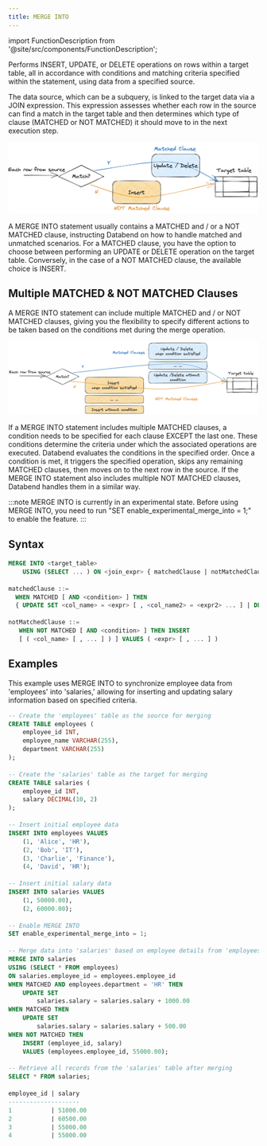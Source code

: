 ```yaml
---
title: MERGE INTO
---
```

import FunctionDescription from '@site/src/components/FunctionDescription';

<FunctionDescription description="Introduced: v1.2.89"/>

Performs INSERT, UPDATE, or DELETE operations on rows within a target table, all in accordance with conditions and matching criteria specified within the statement, using data from a specified source.

The data source, which can be a subquery, is linked to the target data via a JOIN expression. This expression assesses whether each row in the source can find a match in the target table and then determines which type of clause (MATCHED or NOT MATCHED) it should move to in the next execution step.

![Alt text](../../../public/img/sql/merge-into-single-clause.png)

A MERGE INTO statement usually contains a MATCHED and / or a NOT MATCHED clause, instructing Databend on how to handle matched and unmatched scenarios. For a MATCHED clause, you have the option to choose between performing an UPDATE or DELETE operation on the target table. Conversely, in the case of a NOT MATCHED clause, the available choice is INSERT.

## Multiple MATCHED & NOT MATCHED Clauses

A MERGE INTO statement can include multiple MATCHED and / or NOT MATCHED clauses, giving you the flexibility to specify different actions to be taken based on the conditions met during the merge operation.

![Alt text](../../../public/img/sql/merge-into-multi-clause.png)

If a MERGE INTO statement includes multiple MATCHED clauses, a condition needs to be specified for each clause EXCEPT the last one. These conditions determine the criteria under which the associated operations are executed. Databend evaluates the conditions in the specified order. Once a condition is met, it triggers the specified operation, skips any remaining MATCHED clauses, then moves on to the next row in the source. If the MERGE INTO statement also includes multiple NOT MATCHED clauses, Databend handles them in a similar way.

:::note
MERGE INTO is currently in an experimental state. Before using MERGE INTO, you need to run "SET enable_experimental_merge_into = 1;" to enable the feature.
:::

## Syntax

```sql
MERGE INTO <target_table> 
    USING (SELECT ... ) ON <join_expr> { matchedClause | notMatchedClause } [ ... ]

matchedClause ::=
  WHEN MATCHED [ AND <condition> ] THEN 
  { UPDATE SET <col_name> = <expr> [ , <col_name2> = <expr2> ... ] | DELETE } 

notMatchedClause ::=
   WHEN NOT MATCHED [ AND <condition> ] THEN INSERT 
   [ ( <col_name> [ , ... ] ) ] VALUES ( <expr> [ , ... ] )
```

## Examples

This example uses MERGE INTO to synchronize employee data from 'employees' into 'salaries,' allowing for inserting and updating salary information based on specified criteria.

```sql
-- Create the 'employees' table as the source for merging
CREATE TABLE employees (
    employee_id INT,
    employee_name VARCHAR(255),
    department VARCHAR(255)
);

-- Create the 'salaries' table as the target for merging
CREATE TABLE salaries (
    employee_id INT,
    salary DECIMAL(10, 2)
);

-- Insert initial employee data
INSERT INTO employees VALUES
    (1, 'Alice', 'HR'),
    (2, 'Bob', 'IT'),
    (3, 'Charlie', 'Finance'),
    (4, 'David', 'HR');

-- Insert initial salary data
INSERT INTO salaries VALUES
    (1, 50000.00),
    (2, 60000.00);

-- Enable MERGE INTO
SET enable_experimental_merge_into = 1;

-- Merge data into 'salaries' based on employee details from 'employees'
MERGE INTO salaries
USING (SELECT * FROM employees)
ON salaries.employee_id = employees.employee_id
WHEN MATCHED AND employees.department = 'HR' THEN
    UPDATE SET
        salaries.salary = salaries.salary + 1000.00
WHEN MATCHED THEN
    UPDATE SET
        salaries.salary = salaries.salary + 500.00
WHEN NOT MATCHED THEN
    INSERT (employee_id, salary)
    VALUES (employees.employee_id, 55000.00);

-- Retrieve all records from the 'salaries' table after merging
SELECT * FROM salaries;

employee_id | salary
--------------------
1           | 51000.00
2           | 60500.00
3           | 55000.00
4           | 55000.00
```